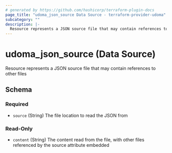 ```yaml
---
# generated by https://github.com/hashicorp/terraform-plugin-docs
page_title: "udoma_json_source Data Source - terraform-provider-udoma"
subcategory: ""
description: |-
  Resource represents a JSON source file that may contain references to other files
---
```


# udoma_json_source (Data Source)

Resource represents a JSON source file that may contain references to other files



<!-- schema generated by tfplugindocs -->
## Schema

### Required

- `source` (String) The file location to read the JSON from

### Read-Only

- `content` (String) The content read from the file, with other files referenced by the source attribute embedded


